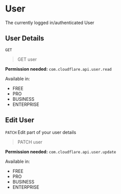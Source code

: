 # User

The currently logged in/authenticated User

## User Details

`GET` 

> GET user

**Permission needed:** `com.cloudflare.api.user.read`

Available in:

* FREE
* PRO
* BUSINESS
* ENTERPRISE


## Edit User

`PATCH` Edit part of your user details

> PATCH user

**Permission needed:** `com.cloudflare.api.user.update`

Available in:

* FREE
* PRO
* BUSINESS
* ENTERPRISE

